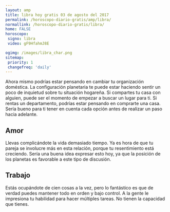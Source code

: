 ```yaml
---
layout: amp
title: libra hoy gratis 03 de agosto del 2017 
permalink: /horoscopo-diario-gratis/amp/libra/
normallink: /horoscopo-diario-gratis/libra/
home: FALSE
horoscopo:
 signo: libra
 video: gF9HfahmJ8E

ogimg: /images/libra_char.png
sitemap:
 priority: 1
 changefreq: 'daily'
---
```



Ahora mismo podrías estar pensando en cambiar tu organización doméstica. La configuración planetaria te puede estar haciendo sentir un poco de inquietud sobre tu situación hogareña. Si compartes tu casa con alguien, puede ser el momento de empezar a buscar un lugar para ti. Si rentas un departamento, podrías estar pensando en comprarte una casa. Sería bueno para ti tener en cuenta cada opción antes de realizar un paso hacia adelante.

## Amor

Llevas complicándote la vida demasiado tiempo. Ya es hora de que tu pareja se involucre más en esta relación, porque tu resentimiento está creciendo. Sería una buena idea expresar esto hoy, ya que la posición de los planetas es favorable a este tipo de discusión.

## Trabajo

Estás ocupándote de cien cosas a la vez, pero lo fantástico es que de verdad puedes mantener todo en orden y bajo control. A la gente le impresiona tu habilidad para hacer múltiples tareas. No tienen la capacidad que tienes.